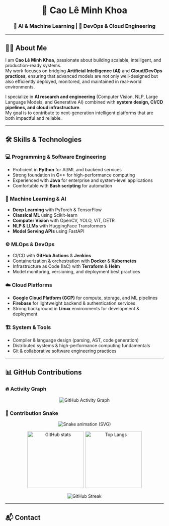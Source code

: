 <h1 align="center">🌌 Cao Lê Minh Khoa</h1>
<h3 align="center">🤖 AI & Machine Learning | 🚀 DevOps & Cloud Engineering</h3>

---

## 👨‍💼 About Me

I am **Cao Lê Minh Khoa**, passionate about building scalable, intelligent, and production-ready systems.  
My work focuses on bridging **Artificial Intelligence (AI)** and **Cloud/DevOps practices**, ensuring that advanced models are not only well-designed but also efficiently deployed, monitored, and maintained in real-world environments.  

I specialize in **AI research and engineering** (Computer Vision, NLP, Large Language Models, and Generative AI) combined with **system design, CI/CD pipelines, and cloud infrastructure**.  
My goal is to contribute to next-generation intelligent platforms that are both impactful and reliable.

---

## 🛠️ Skills & Technologies

### 💻 Programming & Software Engineering
- Proficient in **Python** for AI/ML and backend services  
- Strong foundation in **C++** for high-performance computing  
- Experienced with **Java** for enterprise and system-level applications  
- Comfortable with **Bash scripting** for automation  

### 🤖 Machine Learning & AI
- **Deep Learning** with PyTorch & TensorFlow  
- **Classical ML** using Scikit-learn  
- **Computer Vision** with OpenCV, YOLO, ViT, DETR  
- **NLP & LLMs** with HuggingFace Transformers  
- **Model Serving APIs** using FastAPI  

### ⚙️ MLOps & DevOps
- CI/CD with **GitHub Actions** & **Jenkins**  
- Containerization & orchestration with **Docker** & **Kubernetes**  
- Infrastructure as Code (IaC) with **Terraform** & **Helm**  
- Model monitoring, versioning, and deployment best practices  

### ☁️ Cloud Platforms
- **Google Cloud Platform (GCP)** for compute, storage, and ML pipelines  
- **Firebase** for lightweight backend & authentication services  
- Strong background in **Linux** environments for development & deployment  

### 🏗️ System & Tools
- Compiler & language design (parsing, AST, code generation)  
- Distributed systems & high-performance computing fundamentals  
- Git & collaborative software engineering practices  

---


## 📊 GitHub Contributions

### 🔥 Activity Graph
<p align="center">
  <img src="https://github-readme-activity-graph.vercel.app/graph?username=khoalearningcode&theme=github-dark" alt="GitHub Activity Graph"/>
</p>

### 🐍 Contribution Snake
<p align="center">
  <img src="https://github.com/khoalearningcode/khoalearningcode/blob/output/snake.svg" alt="Snake animation (SVG)" />
</p>



<p align="center">
  <img src="https://github-readme-stats.vercel.app/api?username=khoalearningcode&show_icons=true&theme=tokyonight" alt="GitHub stats" height="180em"/>
  <img src="https://github-readme-stats.vercel.app/api/top-langs/?username=khoalearningcode&layout=compact&theme=tokyonight" alt="Top Langs" height="180em"/>
</p>

<p align="center">
  <img src="https://github-readme-streak-stats.herokuapp.com?user=khoalearningcode&theme=tokyonight" alt="GitHub Streak"/>
</p>

---

## 📬 Contact

<p align="center">
  <a href="mailto:minhkhoa@example.com"><img src="https://img.shields.io/badge/Email-D14836?sty
